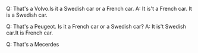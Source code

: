Q: That's a Volvo.Is it a Swedish car or a French car.
A: It is't a French car. It is a Swedish car.

Q: That's a Peugeot. Is it a French car or a Swedish car?
A: It is't Swedish car.It is French car.

Q: That's a Mecerdes
